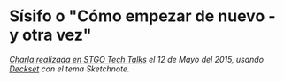 # Sísifo o "Cómo empezar de nuevo - y otra vez"

_[Charla realizada en STGO Tech Talks](http://www.meetup.com/STGOTechTalks/events/221979527/) el 12 de Mayo del 2015, usando [Deckset](http://www.decksetapp.com) con el tema Sketchnote._
